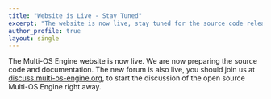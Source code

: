```yaml
---
title: "Website is Live - Stay Tuned"
excerpt: "The website is now live, stay tuned for the source code release"
author_profile: true
layout: single
---
```


The Multi-OS Engine website is now live. We are now preparing the source code and documentation.  The new forum is also live, you should join us at [discuss.multi-os-engine.org](https://discuss.multi-os-engine.org), to start the discussion of the open source Multi-OS Engine right away.

